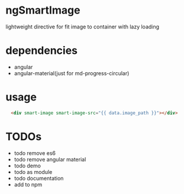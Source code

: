 # ngSmartImage
lightweight directive for fit image to container with lazy loading

# dependencies
* angular
* angular-material(just for md-progress-circular)

# usage
```html
  <div smart-image smart-image-src="{{ data.image_path }}"></div>
```

# TODOs
* todo remove es6
* todo remove angular material 
* todo demo
* todo as module
* todo documentation
* add to npm
